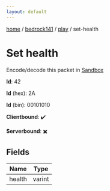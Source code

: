 ```yaml
---
layout: default
---
```


[home](/)  /  [bedrock141](/protocol/bedrock141)  /  [play](/protocol/bedrock141/play)  /  set-health

# Set health

Encode/decode this packet in [Sandbox](../../../sandbox/bedrock141#Play.SetHealth)

**Id**: 42

**Id** (hex): 2A

**Id** (bin): 00101010

**Clientbound**: ✔️

**Serverbound**: ✖️

## Fields

Name | Type
---|---
health | varint
